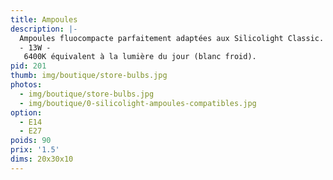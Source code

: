 ```yaml
---
title: Ampoules
description: |-
  Ampoules fluocompacte parfaitement adaptées aux Silicolight Classic.
  - 13W -
   6400K équivalent à la lumière du jour (blanc froid).
pid: 201
thumb: img/boutique/store-bulbs.jpg
photos:
  - img/boutique/store-bulbs.jpg
  - img/boutique/0-silicolight-ampoules-compatibles.jpg
option:
  - E14
  - E27
poids: 90
prix: '1.5'
dims: 20x30x10
---
```


